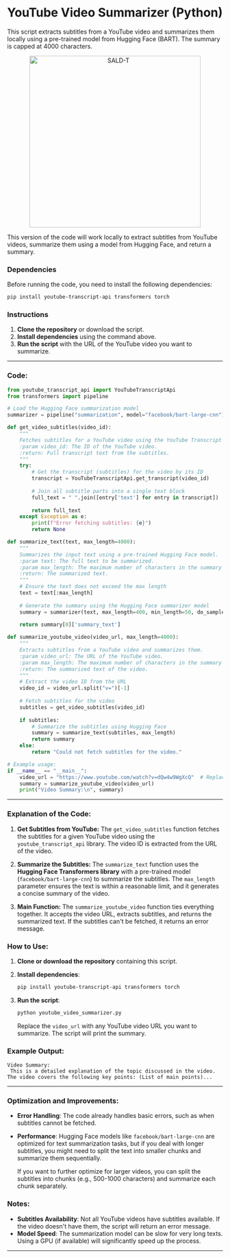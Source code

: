 # **YouTube Video Summarizer (Python)**

This script extracts subtitles from a YouTube video and summarizes them locally using a pre-trained model from Hugging Face (BART). The summary is capped at 4000 characters.

<p align="center">
  
<img src="Summarizer_Youtube.png" alt="SALD-T" width="400"/>

</p>


This version of the code will work locally to extract subtitles from YouTube videos, summarize them using a model from Hugging Face, and return a summary.

### **Dependencies**

Before running the code, you need to install the following dependencies:

```bash
pip install youtube-transcript-api transformers torch
```

### **Instructions**

1. **Clone the repository** or download the script.
2. **Install dependencies** using the command above.
3. **Run the script** with the URL of the YouTube video you want to summarize.

---

### **Code:**

```python
from youtube_transcript_api import YouTubeTranscriptApi
from transformers import pipeline

# Load the Hugging Face summarization model
summarizer = pipeline("summarization", model="facebook/bart-large-cnn")

def get_video_subtitles(video_id):
    """
    Fetches subtitles for a YouTube video using the YouTube Transcript API.
    :param video_id: The ID of the YouTube video.
    :return: Full transcript text from the subtitles.
    """
    try:
        # Get the transcript (subtitles) for the video by its ID
        transcript = YouTubeTranscriptApi.get_transcript(video_id)
        
        # Join all subtitle parts into a single text block
        full_text = " ".join([entry['text'] for entry in transcript])
        
        return full_text
    except Exception as e:
        print(f"Error fetching subtitles: {e}")
        return None

def summarize_text(text, max_length=4000):
    """
    Summarizes the input text using a pre-trained Hugging Face model.
    :param text: The full text to be summarized.
    :param max_length: The maximum number of characters in the summary (default 4000).
    :return: The summarized text.
    """
    # Ensure the text does not exceed the max length
    text = text[:max_length]
    
    # Generate the summary using the Hugging Face summarizer model
    summary = summarizer(text, max_length=400, min_length=50, do_sample=False)
    
    return summary[0]['summary_text']

def summarize_youtube_video(video_url, max_length=4000):
    """
    Extracts subtitles from a YouTube video and summarizes them.
    :param video_url: The URL of the YouTube video.
    :param max_length: The maximum number of characters in the summary (default 4000).
    :return: The summarized text of the video.
    """
    # Extract the video ID from the URL
    video_id = video_url.split("v=")[-1]
    
    # Fetch subtitles for the video
    subtitles = get_video_subtitles(video_id)
    
    if subtitles:
        # Summarize the subtitles using Hugging Face
        summary = summarize_text(subtitles, max_length)
        return summary
    else:
        return "Could not fetch subtitles for the video."

# Example usage:
if __name__ == "__main__":
    video_url = "https://www.youtube.com/watch?v=dQw4w9WgXcQ"  # Replace with your YouTube video URL
    summary = summarize_youtube_video(video_url)
    print("Video Summary:\n", summary)
```

---

### **Explanation of the Code:**

1. **Get Subtitles from YouTube:**
   The `get_video_subtitles` function fetches the subtitles for a given YouTube video using the `youtube_transcript_api` library. The video ID is extracted from the URL of the video.

2. **Summarize the Subtitles:**
   The `summarize_text` function uses the **Hugging Face Transformers library** with a pre-trained model (`facebook/bart-large-cnn`) to summarize the subtitles. The `max_length` parameter ensures the text is within a reasonable limit, and it generates a concise summary of the video.

3. **Main Function:**
   The `summarize_youtube_video` function ties everything together. It accepts the video URL, extracts subtitles, and returns the summarized text. If the subtitles can't be fetched, it returns an error message.

### **How to Use:**

1. **Clone or download the repository** containing this script.
2. **Install dependencies**:

    ```bash
    pip install youtube-transcript-api transformers torch
    ```

3. **Run the script**:

    ```bash
    python youtube_video_summarizer.py
    ```

    Replace the `video_url` with any YouTube video URL you want to summarize. The script will print the summary.

### **Example Output:**

```text
Video Summary:
 This is a detailed explanation of the topic discussed in the video. The video covers the following key points: (List of main points)...
```

---

### **Optimization and Improvements:**

- **Error Handling**: The code already handles basic errors, such as when subtitles cannot be fetched.
- **Performance**: Hugging Face models like `facebook/bart-large-cnn` are optimized for text summarization tasks, but if you deal with longer subtitles, you might need to split the text into smaller chunks and summarize them sequentially.
  
  If you want to further optimize for larger videos, you can split the subtitles into chunks (e.g., 500-1000 characters) and summarize each chunk separately.

### **Notes:**

- **Subtitles Availability**: Not all YouTube videos have subtitles available. If the video doesn't have them, the script will return an error message.
- **Model Speed**: The summarization model can be slow for very long texts. Using a GPU (if available) will significantly speed up the process.

---
